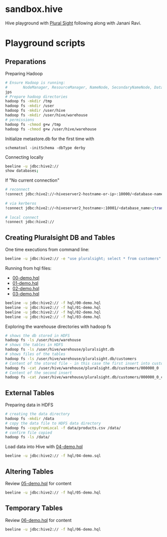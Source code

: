 # sandbox.hive
Hive playground with [Plural Sight](https://app.pluralsight.com/library/courses/hive-relational-database-developers-getting-started/transcript) following along with Janani Ravi.

# Playground scripts

## Preparations
Preparing Hadoop
```bash
# Ensure Hadoop is running: 
#       NodeManager, ResourceManager, NameNode, SecondaryNameNode, Data Node
jps
# Prepare hadoop directories
hadoop fs -mkdir /tmp
hadoop fs -mkdir /user
hadoop fs -mkdir /user/hive
hadoop fs -mkdir /user/hive/warehouse
# permissions
hadoop fs -chmod g+w /tmp
hadoop fs -chmod g+w /user/hive/warehouse
```

Initialize metastore.db for the first time with
```
schematool -initSchema -dbType derby
```

Connecting locally
```bash
beeline -u jdbc:hive2://
show databases;
```

If "No current connection"
```bash
# reconnect
!connect jdbc:hive2://<hiveserver2-hostname-or-ip>:10000/<database-name>
		
# via kerberos
!connect jdbc:hive2://<hiveserver2_hostname>:10001/<database_name>;transportMode=http;httpPath=cliservice;principal=<hive_principal>
			
# local connect
!connect jdbc:hive2://
```
## Creating Pluralsight DB and Tables
One time executions from command line:
```bash
beeline -u jdbc:hive2:// -e "use pluralsight; select * from customers"
```
			
Running from hql files:
* [00-demo.hql](hql/00-demo.hql)
* [01-demo.hql](hql/01-demo.hql)
* [02-demo.hql](hql/02-demo.hql)
* [03-demo.hql](hql/03-demo.hql)
```bash
beeline -u jdbc:hive2:// -f hql/00-demo.hql 
beeline -u jdbc:hive2:// -f hql/01-demo.hql 
beeline -u jdbc:hive2:// -f hql/02-demo.hql 
beeline -u jdbc:hive2:// -f hql/03-demo.hql 
```
Exploring the warehouse directories with hadoop fs
```bash
# shows the db stored in HDFS
hadoop fs -ls /user/hive/warehouse
# shows the tables in HDFS
hadoop fs -ls /user/hive/warehouse/pluralsight.db
# shows files of the tables
hadoop fs -ls /user/hive/warehouse/pluralsight.db/customers
# Content of the stored file - in this case the first insert into customer
hadoop fs -cat /user/hive/warehouse/pluralsight.db/customers/000000_0
# Content of the second insert
hadoop fs -cat /user/hive/warehouse/pluralsight.db/customers/000000_0_copy_1
```
## External Tables
Preparing data in HDFS
```bash
# creating the data directory
hadoop fs -mkdir /data
# copy the data file to HDFS data directory
hadoop fs -copyFromLocal -f data/products.csv /data/
# confirm file copied
hadoop fs -ls /data/
```

Load data into Hive with [04-demo.hql](hql/04-demo.hql)
```bash
beeline -u jdbc:hive2:// -f hql/04-demo.sql 
```
## Altering Tables
Review [05-demo.hql](hql/05-demo.hql) for content
```bash
beeline -u jdbc:hive2:// -f hql/05-demo.hql 
```

## Temporary Tables
Review [06-demo.hql](hql/06-demo.hql) for content
```bash
beeline -u jdbc:hive2:// -f hql/06-demo.hql 
```